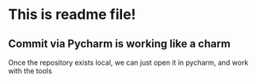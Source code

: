 # This is  readme file! #

## Commit via Pycharm is working like a charm

Once the repository exists local, we can just open it in pycharm, and work with the tools
